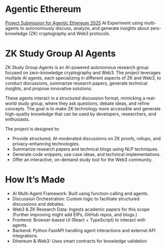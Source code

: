 # Agentic Ethereum
[Project Submission for Agentic Ethereum 2025](https://ethglobal.com/events/agents/)
AI Experiment using multi-agents to autonomously discuss, analyze, and generate insights about zero-knowledge (ZK) cryptography and Web3 protocols.

# ZK Study Group AI Agents
ZK Study Group Agents is an AI-powered autonomous research group focused on zero-knowledge cryptography and Web3. The project leverages multiple AI agents, each specializing in different aspects of ZK and Web3, to conduct discussions, summarize research papers, generate technical insights, and propose innovative solutions.

These agents interact in a structured discussion format, mimicking a real-world study group, where they ask questions, debate ideas, and refine concepts. The goal is to make ZK technology more accessible and generate high-quality knowledge that can be used by developers, researchers, and enthusiasts.

The project is designed to:
- Provide structured, AI-moderated discussions on ZK proofs, rollups, and privacy-enhancing technologies.
- Summarize research papers and technical blogs using NLP techniques.
- Generate code snippets, use case ideas, and technical implementations.
- Offer an interactive, on-demand study tool for the Web3 community.

# How It’s Made
- AI Multi-Agent Framework: Built using function-calling and agents.
- Discussion Orchestration: Custom logic to facilitate structured discussions and debates.
- Web3 & ZK Research Data: Ingests academic papers for this scope (Further improving might add EIPs, GitHub repos, and blogs.)
- Frontend: Browser-based UI (React + TypeScript) to interact with agents.
- Backend: Python FastAPI handling agent interactions and external API integrations.
- Ethereum & Web3: Uses smart contracts for knowledge validation
